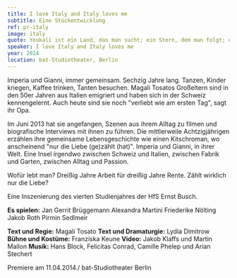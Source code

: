 ```yaml
---
title: I love Italy and Italy loves me
subtitle: Eine Stückentwicklung
ref: pr-italy
image: italy
quote: Youkali ist ein Land, das man sucht; ein Stern, dem man folgt; ein Traum.
speaker: I love Italy and Italy loves me
year: 2014
location: bat-Studiotheater, Berlin
---
```


Imperia und Gianni, immer gemeinsam. Sechzig Jahre lang. Tanzen, Kinder kriegen, Kaffee trinken, Tanten besuchen. Magali Tosatos Großeltern sind in den 50er Jahren aus Italien emigriert und haben sich in der Schweiz kennengelernt. Auch heute sind sie noch "verliebt wie am ersten Tag", sagt ihr Opa. 

Im Juni 2013 hat sie angefangen, Szenen aus ihrem Alltag zu filmen und biografische Interviews mit ihnen zu führen. Die mittlerweile Achtzigjährigen erzählen ihre gemeinsame Lebensgeschichte wie einen Kitschroman, wo anscheinend "nur die Liebe (ge)zählt (hat)". Imperia und Gianni, in ihrer Welt. Eine Insel irgendwo zwischen Schweiz und Italien, zwischen Fabrik und Garten, zwischen Alltag und Passion. 

Wofür lebt man? Dreißig Jahre Arbeit für dreißig Jahre Rente. Zählt wirklich nur die Liebe?
 
Eine Inszenierung des vierten Studienjahres der HfS Ernst Busch.

**Es spielen:** 
Jan Gerrit Brüggemann
Alexandra Martini
Friederike Nölting
Jakob Roth
Pirmin Sedlmeir
 
**Text und Regie:** Magali Tosato
**Text und Dramaturgie:** Lydia Dimitrow
**Bühne und Kostüme:** Franziska Keune
**Video:** Jakob Klaffs und Martin Mallon
**Musik:** Hans Block, Felicitas Conrad, Camille Phelep und Arian Stechert
 
Premiere am 11.04.2014./ bat-Studiotheater Berlin

